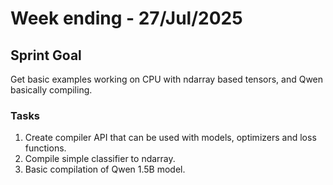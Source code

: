 # Week ending - 27/Jul/2025

## Sprint Goal

Get basic examples working on CPU with ndarray based tensors, and Qwen basically compiling.

### Tasks

1. Create compiler API that can be used with models, optimizers and loss functions.
2. Compile simple classifier to ndarray.
3. Basic compilation of Qwen 1.5B model.

